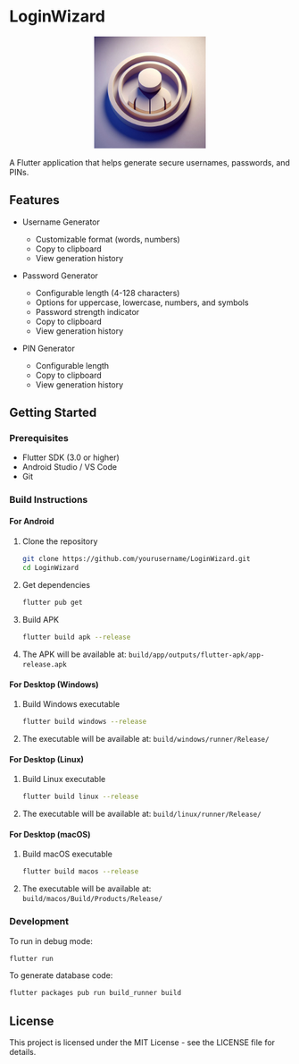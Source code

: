 # LoginWizard

<p align="center">
  <img src="assets/loginwizard.png" alt="App Logo" width="200"/>
</p>

A Flutter application that helps generate secure usernames, passwords, and PINs.

## Features

- Username Generator
  - Customizable format (words, numbers)
  - Copy to clipboard
  - View generation history
  
- Password Generator
  - Configurable length (4-128 characters)
  - Options for uppercase, lowercase, numbers, and symbols
  - Password strength indicator
  - Copy to clipboard
  - View generation history

- PIN Generator 
  - Configurable length
  - Copy to clipboard
  - View generation history

## Getting Started

### Prerequisites

- Flutter SDK (3.0 or higher)
- Android Studio / VS Code
- Git

### Build Instructions

#### For Android

1. Clone the repository
    ```bash
    git clone https://github.com/yourusername/LoginWizard.git
    cd LoginWizard
    ```
2. Get dependencies
    ```bash
    flutter pub get
    ```
3. Build APK
    ```bash
    flutter build apk --release
    ```
4. The APK will be available at: `build/app/outputs/flutter-apk/app-release.apk`

#### For Desktop (Windows)

1. Build Windows executable
    ```bash
    flutter build windows --release
    ```
2. The executable will be available at: `build/windows/runner/Release/`

#### For Desktop (Linux)

1. Build Linux executable
    ```bash
    flutter build linux --release
    ```
2. The executable will be available at: `build/linux/runner/Release/`

#### For Desktop (macOS)

1. Build macOS executable
    ```bash
    flutter build macos --release
    ```
2. The executable will be available at: `build/macos/Build/Products/Release/`

### Development

To run in debug mode:
```bash
flutter run
```

To generate database code:
```bash
flutter packages pub run build_runner build
```

## License

This project is licensed under the MIT License - see the LICENSE file for details.
